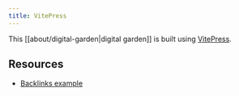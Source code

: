 ```yaml
---
title: VitePress
---
```


This [[about/digital-garden|digital garden]] is built using [VitePress](https://vitepress.dev).

## Resources
- [Backlinks example](https://www.yuchanns.xyz/)